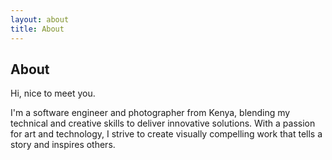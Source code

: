 ```yaml
---
layout: about
title: About
---
```


## About


Hi, nice to meet you.

I'm a software engineer and photographer from Kenya, blending my technical and creative skills to deliver innovative solutions. With a passion for art and technology, I strive to create visually compelling work that tells a story and inspires others.
